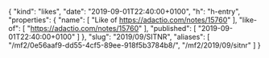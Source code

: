 {
  "kind": "likes",
  "date": "2019-09-01T22:40:00+0100",
  "h": "h-entry",
  "properties": {
    "name": [
      "Like of https://adactio.com/notes/15760"
    ],
    "like-of": [
      "https://adactio.com/notes/15760"
    ],
    "published": [
      "2019-09-01T22:40:00+0100"
    ]
  },
  "slug": "2019/09/SITNR",
  "aliases": [
    "/mf2/0e56aaf9-dd55-4cf5-89ee-918f5b3784b8/",
    "/mf2/2019/09/sitnr"
  ]
}

